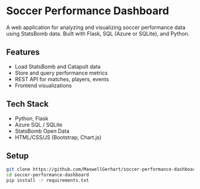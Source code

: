 # Soccer Performance Dashboard

A web application for analyzing and visualizing soccer performance data using StatsBomb data. Built with Flask, SQL (Azure or SQLite), and Python.

## Features
- Load StatsBomb and Catapult data
- Store and query performance metrics
- REST API for matches, players, events
- Frontend visualizations

## Tech Stack
- Python, Flask
- Azure SQL / SQLite
- StatsBomb Open Data
- HTML/CSS/JS (Bootstrap, Chart.js)

## Setup

```bash
git clone https://github.com/MaxwellGerhart/soccer-performance-dashboard.git
cd soccer-performance-dashboard
pip install -r requirements.txt

